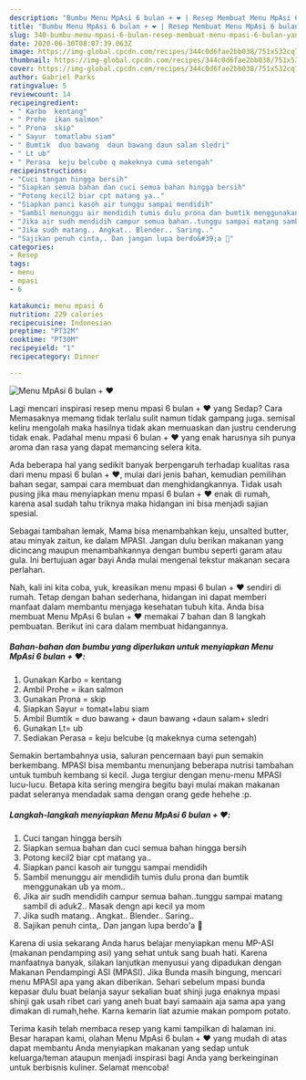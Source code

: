 ```yaml
---
description: "Bumbu Menu MpAsi 6 bulan + ❤️ | Resep Membuat Menu MpAsi 6 bulan + ❤️ Yang Bisa Manjain Lidah"
title: "Bumbu Menu MpAsi 6 bulan + ❤️ | Resep Membuat Menu MpAsi 6 bulan + ❤️ Yang Bisa Manjain Lidah"
slug: 340-bumbu-menu-mpasi-6-bulan-resep-membuat-menu-mpasi-6-bulan-yang-bisa-manjain-lidah
date: 2020-06-30T08:07:39.063Z
image: https://img-global.cpcdn.com/recipes/344c0d6fae2bb038/751x532cq70/menu-mpasi-6-bulan-❤️-foto-resep-utama.jpg
thumbnail: https://img-global.cpcdn.com/recipes/344c0d6fae2bb038/751x532cq70/menu-mpasi-6-bulan-❤️-foto-resep-utama.jpg
cover: https://img-global.cpcdn.com/recipes/344c0d6fae2bb038/751x532cq70/menu-mpasi-6-bulan-❤️-foto-resep-utama.jpg
author: Gabriel Parks
ratingvalue: 5
reviewcount: 14
recipeingredient:
- " Karbo  kentang"
- " Prohe  ikan salmon"
- " Prona  skip"
- " Sayur  tomatlabu siam"
- " Bumtik  duo bawang  daun bawang daun salam sledri"
- " Lt ub"
- " Perasa  keju belcube q makeknya cuma setengah"
recipeinstructions:
- "Cuci tangan hingga bersih"
- "Siapkan semua bahan dan cuci semua bahan hingga bersih"
- "Potong kecil2 biar cpt matang ya.."
- "Siapkan panci kasoh air tunggu sampai mendidih"
- "Sambil menunggu air mendidih tumis dulu prona dan bumtik menggunakan ub ya mom.."
- "Jika air sudh mendidih campur semua bahan..tunggu sampai matang sambil di aduk2.. Masak dengn api kecil ya mom"
- "Jika sudh matang.. Angkat.. Blender.. Saring.."
- "Sajikan penuh cinta,. Dan jangan lupa berdo&#39;a 🥰"
categories:
- Resep
tags:
- menu
- mpasi
- 6

katakunci: menu mpasi 6 
nutrition: 229 calories
recipecuisine: Indonesian
preptime: "PT32M"
cooktime: "PT30M"
recipeyield: "1"
recipecategory: Dinner

---
```



![Menu MpAsi 6 bulan + ❤️](https://img-global.cpcdn.com/recipes/344c0d6fae2bb038/751x532cq70/menu-mpasi-6-bulan-❤️-foto-resep-utama.jpg)

Lagi mencari inspirasi resep menu mpasi 6 bulan + ❤️ yang Sedap? Cara Memasaknya memang tidak terlalu sulit namun tidak gampang juga. semisal keliru mengolah maka hasilnya tidak akan memuaskan dan justru cenderung tidak enak. Padahal menu mpasi 6 bulan + ❤️ yang enak harusnya sih punya aroma dan rasa yang dapat memancing selera kita.

Ada beberapa hal yang sedikit banyak berpengaruh terhadap kualitas rasa dari menu mpasi 6 bulan + ❤️, mulai dari jenis bahan, kemudian pemilihan bahan segar, sampai cara membuat dan menghidangkannya. Tidak usah pusing jika mau menyiapkan menu mpasi 6 bulan + ❤️ enak di rumah, karena asal sudah tahu triknya maka hidangan ini bisa menjadi sajian spesial.

Sebagai tambahan lemak, Mama bisa menambahkan keju, unsalted butter, atau minyak zaitun, ke dalam MPASI. Jangan dulu berikan makanan yang dicincang maupun menambahkannya dengan bumbu seperti garam atau gula. Ini bertujuan agar bayi Anda mulai mengenal tekstur makanan secara perlahan.


Nah, kali ini kita coba, yuk, kreasikan menu mpasi 6 bulan + ❤️ sendiri di rumah. Tetap dengan bahan sederhana, hidangan ini dapat memberi manfaat dalam membantu menjaga kesehatan tubuh kita. Anda bisa membuat Menu MpAsi 6 bulan + ❤️ memakai 7 bahan dan 8 langkah pembuatan. Berikut ini cara dalam membuat hidangannya.

<!--inarticleads1-->

##### Bahan-bahan dan bumbu yang diperlukan untuk menyiapkan Menu MpAsi 6 bulan + ❤️:

1. Gunakan  Karbo = kentang
1. Ambil  Prohe = ikan salmon
1. Gunakan  Prona = skip
1. Siapkan  Sayur = tomat+labu siam
1. Ambil  Bumtik = duo bawang + daun bawang +daun salam+ sledri
1. Gunakan  Lt= ub
1. Sediakan  Perasa = keju belcube (q makeknya cuma setengah)


Semakin bertambahnya usia, saluran pencernaan bayi pun semakin berkembang. MPASI bisa membantu menunjang beberapa nutrisi tambahan untuk tumbuh kembang si kecil. Juga tergiur dengan menu-menu MPASI lucu-lucu. Betapa kita sering mengira begitu bayi mulai makan makanan padat seleranya mendadak sama dengan orang gede hehehe :p. 

<!--inarticleads2-->

##### Langkah-langkah menyiapkan Menu MpAsi 6 bulan + ❤️:

1. Cuci tangan hingga bersih
1. Siapkan semua bahan dan cuci semua bahan hingga bersih
1. Potong kecil2 biar cpt matang ya..
1. Siapkan panci kasoh air tunggu sampai mendidih
1. Sambil menunggu air mendidih tumis dulu prona dan bumtik menggunakan ub ya mom..
1. Jika air sudh mendidih campur semua bahan..tunggu sampai matang sambil di aduk2.. Masak dengn api kecil ya mom
1. Jika sudh matang.. Angkat.. Blender.. Saring..
1. Sajikan penuh cinta,. Dan jangan lupa berdo&#39;a 🥰


Karena di usia sekarang Anda harus belajar menyiapkan menu MP-ASI (makanan pendamping asi) yang sehat untuk sang buah hati. Karena manfaatnya banyak, silakan lanjutkan menyusui yang dipadukan dengan Makanan Pendampingi ASI (MPASI). Jika Bunda masih bingung, mencari menu MPASI apa yang akan diberikan. Sehari sebelum mpasi bunda kepasar dulu buat belanja sayur sekalian buat shinji juga enaknya mpasi shinji gak usah ribet cari yang aneh buat bayi samaain aja sama apa yang dimakan di rumah,hehe. Karna kemarin liat azumie makan pompom potato. 

Terima kasih telah membaca resep yang kami tampilkan di halaman ini. Besar harapan kami, olahan Menu MpAsi 6 bulan + ❤️ yang mudah di atas dapat membantu Anda menyiapkan makanan yang sedap untuk keluarga/teman ataupun menjadi inspirasi bagi Anda yang berkeinginan untuk berbisnis kuliner. Selamat mencoba!
